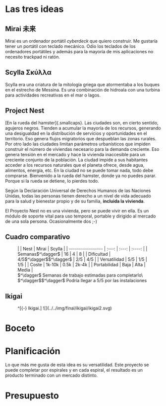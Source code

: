 # Las tres ideas

## Mirai 未来
Mirai es un ordenador portátil *cyberdeck* que quiero construir. Me gustaría tener un portátil con teclado mecánico. Odio los teclados de los ordenadores portátiles y además para la mayoría de mis aplicaciones no necesito trackpad ni ratón.

## Scylla Σκύλλα
Scylla era una criatura de la mitología griega que atormentaba a los buques en el estrecho de Messina. Es una combinación de hidroala con una turbina para actividades recreativas en el mar o lagos.

## Project Nest
[En la rueda del hamster]{.smallcaps}. Las ciudades son, en cierto sentido, agujeros negros. Tienden a acumular la mayoría de los recursos, generando una desigualdad en la distribución de servicios y oportunidades en el territorio. Eso genera flujos migratorios que despueblan las zonas rurales. Por otro lado las ciudades limitan parámetros urbanísticos que impiden construir el número de viviendas necesario para la demanda creciente. Eso genera tensión en el mercado y hace la vivienda inaccesible para un creciente conjunto de la población. La ciudad impide a sus habitantes acceder a los recursos naturales que el planeta ofrece, desde agua, alimentos, energía, etc. En la ciudad no se puede tomar nada, todo debe comprarse. Bienvenido a la rueda del hamster, donde ya no puedes parar. Porque si la rueda se detiene, lo pierdes todo.

Según la Declaración Universal de Derechos Humanos de las Naciones Unidas, todas las personas tienen derecho a un nivel de vida adecuado para la salud y bienestar propio y de su familia, **incluida la vivienda**.

El Proyecto Nest no es una vivienda, pero se puede vivir en ella. Es un módulo de soporte vital para uso temporal, portable y dirigido al mercado de una sola persona. Ocasionalmente dos ;-) 

## Cuadro comparativo
<figure>
|                   | Nest  | Mirai | Scylla |
| ----------------- | :---: | :---: | :----: |
| Semanas$^\dagger$ |  16   |   4   |   8    |
| Dificultad        |  4/5$^\dagger$$^\dagger$  |  2/5  |  4/5   |
| Versatilidad      | 5/5   | 1/5  | 1/5  |
| Coste             |  1k-10k  |  0.5k  |  2k-4k   |
| Portabilidad      | Baja  | Alta  | Media  |
<figcaption>
$^\dagger$ Semanas de trabajo estimadas para completarlo\
$^\dagger$$^\dagger$ Podría llegar a 5/5 por las instalaciones
</figcaption>
</figure>

## Ikigai

<figure>
^[{-} Ikigai.]
![](../../img/final/ikigai/ikigai2.svg)
</figure>

# Boceto

# Planificación
Lo que más me gusta de esta idea es su versatilidad. Este proyecto se puede completar por espirales y en cada espiral, el resultado es un producto terminado con un mercado distinto. 

# Presupuesto
